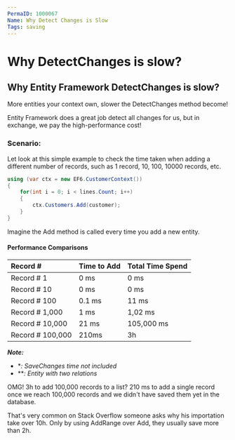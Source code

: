 ```yaml
---
PermaID: 1000067
Name: Why Detect Changes is Slow
Tags: saving
---
```


# Why DetectChanges is slow?

## Why Entity Framework DetectChanges is slow?

More entities your context own, slower the DetectChanges method become!

Entity Framework does a great job detect all changes for us, but in exchange, we pay the high-performance cost!

### Scenario:

Let look at this simple example to check the time taken when adding a different number of records, such as 1 record, 10, 100, 10000 records, etc.
 

```csharp
using (var ctx = new EF6.CustomerContext())
{
	for(int i = 0; i < lines.Count; i++)
	{
		ctx.Customers.Add(customer);
	}
}
```

Imagine the Add method is called every time you add a new entity.

#### Performance Comparisons

|Record #	        |Time to Add	|Total Time Spend   |
|:----------------- |:------------- |:----------------- |
|Record # 1     	|0 ms	        |0 ms               |
|Record # 10     	|0 ms	        |0 ms               |
|Record # 100       |0.1 ms	        |11 ms              |
|Record # 1,000     |1 ms	        |1,02 ms            |
|Record # 10,000    |21 ms	        |105,000 ms         |
|Record # 100,000   |210ms	        |3h                 |

***Note:***
 - **: SaveChanges time not included*
 - ***: Entity with two relations*

OMG! 3h to add 100,000 records to a list? 210 ms to add a single record once we reach 100,000 records and we didn't have saved them yet in the database.

That's very common on Stack Overflow someone asks why his importation take over 10h. Only by using AddRange over Add, they usually save more than 2h.